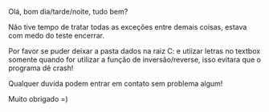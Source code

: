 Olá, bom dia/tarde/noite, tudo bem?

Não tive tempo de tratar todas as exceções entre demais coisas, estava com medo do teste encerrar.

Por favor se puder deixar a pasta dados na raiz C: e utiizar letras no textbox somente quando for utilizar a função de inversão/reverse, isso evitara que o programa dê crash!

Qualquer duvida podem entrar em contato sem problema algum!

Muito obrigado =)

